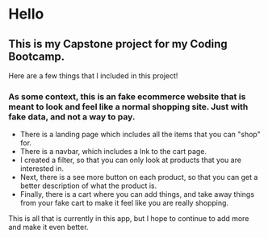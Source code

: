 Hello
=====

This is my Capstone project for my Coding Bootcamp.
---------------------------------------------------

Here are a few things that I included in this project!

### As some context, this is an fake ecommerce website that is meant to look and feel like a normal shopping site. Just with fake data, and not a way to pay.

*   There is a landing page which includes all the items that you can "shop" for.
*   There is a navbar, which includes a lnk to the cart page.
*   I created a filter, so that you can only look at products that you are interested in.
*   Next, there is a see more button on each product, so that you can get a better description of what the product is.
*   Finally, there is a cart where you can add things, and take away things from your fake cart to make it feel like you are really shopping.

This is all that is currently in this app, but I hope to continue to add more and make it even better.
